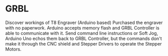 # GRBL
Discover workings of T8 Engraver (Arduino based)
Purchased the engraver with no paperwork. Arduino accepts memory flash and GRBL Controller is able to communicate with it. Send command line instructions or Soft Jog, Arduino Uno echos them back to GRBL Controller, but the commands don't make it through the CNC shield and Stepper Drivers to operate the Stepper Motors.
